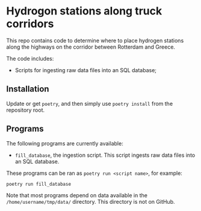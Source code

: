 # Hydrogon stations along truck corridors

This repo contains code to determine where to place hydrogen stations along the highways on the corridor between Rotterdam and Greece.

The code includes:

- Scripts for ingesting raw data files into an SQL database;

## Installation

Update or get `poetry`, and then simply use `poetry install` from the repository root.

## Programs

The following programs are currently available:

- `fill_database`, the ingestion script.
  This script ingests raw data files into an SQL database.

These programs can be ran as `poetry run <script name>`, for example:
```shell
poetry run fill_database
```

Note that most programs depend on data available in the `/home/username/tmp/data/` directory.
This directory is not on GitHub.
